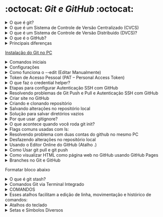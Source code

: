 # :octocat: *Git e GitHub* :octocat:

<!-- -------------------------------------------------------------------------------------------------------------------------------------------------------------- -->

<details><summary>O que é git?</summary>  
        
> O Git é um sistema de controle de versão distribuído (DVCS) que permite rastrear mudanças em arquivos de projetos, mantendo um histórico completo localmente no computador do desenvolvedor — sem necessidade de conexão com a internet ou servidor central.
Características principais:
- Controle de versão distribuído: cada desenvolvedor possui todo o histórico do projeto localmente.
- Alta performance e suporte a fluxo não linear: criação rápida de branches, merges eficientes e navegação complexa do histórico.
- Segurança e integridade: cada mudança é identificada por um hash (SHA‑1), garantindo que o histórico seja imutável e rastreável.
Código aberto: criado por Linus Torvalds e mantido por colaboradores (GPLv2).  
        
</details>  

<!-- -------------------------------------------------------------------------------------------------------------------------------------------------------------- -->

<details><summary>O que é um Sistema de Controle de Versão Centralizado (CVCS)</summary>
        
> Um CVCS (Centralized Version Control System) funciona com base em um repositório central onde todas as versões dos arquivos são armazenadas. Os desenvolvedores se conectam a esse servidor para fazer checkout de versões, enviar (commit) alterações e obter updates. É um modelo típico de cliente-servidor, onde:
    
- Os usuários baixam a versão mais recente do repositório central para suas máquinas.
- Fazem alterações localmente.
- Enviam (commit) essas alterações de volta ao repositório central.
- O servidor gerencia o histórico de versões e sincroniza os colaboradores.

Vantagens:

- Controle centralizado e visibilidade do que está sendo trabalhado.
- Curva de aprendizado mais baixa, mais fácil de configurar e usar — ideal para equipes menores e projetos simples.
- Bom com arquivos binários, pois não exige que cada usuário baixe todo o histórico.

Desvantagens:

- Ponto único de falha — se o servidor ficar offline, os commits e atualizações param.
- Dependência da rede: operações lentas ou travadas sem acesso ao servidor.
- Branching e merge costumam ser mais difíceis e propensos a conflitos.  

</details>  

<!-- -------------------------------------------------------------------------------------------------------------------------------------------------------------- -->

<details><summary>O que é um Sistema de Controle de Versão Distribuído (DVCS)?</summary>  
        
> Um DVCS (Distributed Version Control System) é um sistema de versionamento em que cada desenvolvedor possui uma cópia completa do repositório, incluindo todo o histórico de commits. Isso permite trabalhar offline, fazer commits locais, criar branches de forma ágil e depois sincronizar com outros repositórios quando necessário — sem depender de um servidor central.
    
Principais Vantagens:

- Alta disponibilidade e resiliência: todo clone funciona como um backup completo.
- Branching e merge eficientes: ramificações são rápidas e menos propensas a conflitos.
- Trabalho offline: operações como commits, diffs, log e reverts são feitas localmente, sem rede.

Importância dos DVCS hoje

1. Redundância e backup confiável - Cada desenvolvedor possui um repositório completo com histórico. Isso significa que, mesmo diante de falhas no servidor central, qualquer máquina local pode servir como uma fonte para restaurar o repositório principal.

2. Trabalho offline e maior produtividade - Operações como commit, diff, log e branch podem ser realizadas localmente, sem conexão com a internet, o que acelera o desenvolvimento e permite trabalhar em qualquer lugar.

3. Branches e merges fáceis e rápidos - DVCS tornam a criação de branches leve e ágil, e os merges são feitos localmente com mais rapidez, favorecendo workflows inovadores e experimentação segura.

4. Colaboração eficiente e escalável - Projetos open-source e equipes distribuídas se beneficiam de forma significativa: cada colaborador pode trabalhar à vontade, enviar pull requests, e mesclar alterações sem travar o fluxo de todos.

5. Desempenho elevado - Como a maioria das tarefas é feita localmente, o desempenho é superior — commits e outras operações são instantâneos comparados aos sistemas centralizados.

6. Traçabilidade e auditoria - É possível rastrear quem fez o quê, quando e por quê. Isso aumenta responsabilidade, facilita auditoria e manutenção de qualidade do código.

7. Resiliência contra falhas - Sem um ponto único de falha, o ambiente de desenvolvimento se torna robusto. Mesmo que o servidor central apresente problemas, o trabalho continua normalmente localmente.

8. Flexibilidade para workflows avançados - DVCS suportam modelos como forks, pull requests, emergentes em plataformas modernas (GitHub, GitLab etc.), facilitando revisões, CI/CD e governança distribuída.

9. Adotado por projetos e empresas líderes - Git, o DVCS mais usado, é padrão na comunidade de código aberto e adotado em larga escala por empresas como Google e Facebook. Ferramentas como Mercurial e Bazaar também se destacam nesse ecossistema.

10. Adoção ampla (Git como padrão de fato) - Git é hoje o sistema de controle de versão distribuído mais utilizado no mundo — estima-se que mais de 95% dos desenvolvedores o utilizem como sua ferramenta principal 

Vantagens: Controle de histórico, Trabalho em Equipe, Ramificação do projeto, Segurança, Organização.  

</details>  

<!-- -------------------------------------------------------------------------------------------------------------------------------------------------------------- -->

<details><summary>O que é o GitHub?</summary>

> O GitHub é uma plataforma online de hospedagem de repositórios Git, com foco em colaboração entre desenvolvedores.
> Permite que equipes armazenem, compartilhem e trabalhem em projetos de forma colaborativa na nuvem .

Recursos úteis do GitHub:

- Pull Requests: propôs, revisou e discute alterações antes de integrá-las ao código principal.
- Issues e quadros de projeto: ferramenta integrada para rastrear bugs ou gerenciar tarefas.
- Integração de CI/CD: com GitHub Actions, automatiza testes, builds e deploys.
- GitHub Pages: hospeda sites estáticos diretamente do repositório.
- Segurança e permissões avançadas: inclui autenticação, controle de acesso e varredura de código.
- Recursos sociais e comunidade: wikis, social graph, feeds para facilitar colaboração e networking.

Propriedade: atualmente é de propriedade da Microsoft (adquirida em 2018)  

</details>  

<!-- -------------------------------------------------------------------------------------------------------------------------------------------------------------- -->

<details><summary>Principais diferenças</summary>

|Aspecto	|Git	|GitHub|
|:-----:|:-----:|:-----:|
|Natureza|	Software de linha de comando, local	| Plataforma online, baseada na web |
|Controle de versão	| Gerencia histórico localmente |	Hospedagem de repositórios Git na nuvem |
|Colaboração |	Básica (via repositório remoto manual)	| Avançada (pull requests, issues, revisão de código)|
|Conexão com Internet	| Não necessária para operações básicas	| Requer para acessar recursos da plataforma|
|Interface	| CLI (ou GUI de terceiros)	| Interface web amigável, com integrados visuais|
|Licença/Propriedade |	Software livre e aberto	| Serviço comercial (Microsoft), com planos gratuitos e pagos|
|Recursos extras	| Controla versões, branching, merges	| Ferramentas sociais, CI/CD, wikis, GitHub Pages|

</details>

<!-- -------------------------------------------------------------------------------------------------------------------------------------------------------------- -->

[Instalação do Git no PC](https://git-scm.com/book/pt-br/v2/Come%C3%A7ando-Instalando-o-Git)  

<!-- -------------------------------------------------------------------------------------------------------------------------------------------------------------- -->

<details><summary>Comandos iniciais</summary>
<pre>
echo "# NomeDoProjeto" >> README.md   # Cria um README inicial
git init                              # Inicializa o repositório local (cria pasta .git)
git add README.md                     # Adiciona o arquivo README à "stage"
git commit -m "first commit"          # Commita com uma mensagem inicial
git branch -M main                    # Renomeia a branch padrão para "main" (opcional)
git remote add origin https://github.com/seu-usuario/NomeDoProjeto.git  # Adiciona o repositório remoto
git push -u origin main               # Envia os commits locais para o GitHub e configura o rastreamento
</pre>

</details>

<!-- -------------------------------------------------------------------------------------------------------------------------------------------------------------- -->

<details><summary>Configurações</summary>

Clique com botão direito do mouse em uma pasta que deseja vincular com o GitHub. E selecione a opção "Open Git Bash here"

Digite: <pre>git config</pre>

O comando git config serve para configurar o comportamento do Git, permitindo definir diversas preferências —  
desde sua identidade (nome e e-mail) até personalizações avançadas como aliases e temas de cores, em níveis diferentes (local, global ou de sistema).

Você pode aplicar configurações em três níveis distintos:

|Nível	|Escopo	|Arquivo afetado|
|:-----:|:-----:|:-----:|
|<pre>--system</pre>	|Afeta todos os usuários e repositórios do sistema	|Ex: /etc/gitconfig|
|<pre>--global</pre>	|Afeta apenas o usuário atual	|~/.gitconfig|
|<pre>--local</pre> (padrão)	|Afeta somente o repositório em que está usando	|.git/config|

**Definir nome de usuário e e-mail (identidade dos commits)**

<pre>
  git config --global user.name "Seu Nome"
  git config --global user.email "seu.email@example.com"

  Confira com git config --list 
  git config user.name - para visualizar o nome
  git config user.email - para visualizar o e-mail
</pre>

**Para que serve esse comando?**

> * O Git utiliza duas informações essenciais para identificar quem fez cada alteração em um repositório: o nome do autor (user.name) e o e-mail do autor (user.email). 
Cada commit é carimbado com esses dados, tornando possível rastrear a autoria das alterações.
> * O uso da flag --global faz com que essas configurações sejam aplicadas a todos os repositórios do usuário no sistema, armazenando-as no arquivo ~/.gitconfig.

<pre>
        git config init.defaultBranch                        #Retornar a branch padrão
        git config --global init.defaultBranch main          #Para modificar para main utiliza o comando
        git config --global --list                           # retorna todas as configurações globais
</pre>

serves para abrir o arquivo de configuração global do Git (~/.gitconfig) diretamente no editor de texto padrão do Git, 
permitindo que você visualize e edite manualmente as configurações globais.

**Alterar o nome de usuário e e-mail globalmente**

<pre>
        git config --global user.name "Seu Novo Nome"             # Isso sobrescreve os valores antigos com os novos.
        git config --global user.email "novo-email@exemplo.com"   # Isso sobrescreve os valores antigos com os novos.
        git config --global --list                                # para confirmar
</pre>

**Alterar para um repositório específico (configuração local)**  

<pre>
        git config user.name "Nome para este repo"        # afeta apenas o repositório atual e deixa o valor global intacto.
        git config user.email "email@repo.com"            # afeta apenas o repositório atual e deixa o valor global intacto.
</pre>

**Remover configurações existentes**  

<pre>
        git config --global --unset user.name
        git config --global --unset user.email

        # Para remover todas as entradas duplicadas
        git config --global --unset-all user.name
        git config --global --unset-all user.email
</pre>  

</details>

<!-- -------------------------------------------------------------------------------------------------------------------------------------------------------------- -->  

<details><summary>Como funciona o --edit (Editar Manualmente)</summary>

O Git utiliza uma variável chamada core.editor para definir qual editor será usado ao editar arquivos com git config --edit.

Se você ainda não definiu um editor personalizado, o comando git config --global --edit usará o editor padrão do sistema, 
que pode ser o vi, vim, nano, ou outro, dependendo da configuração.

Ao editar e salvar o arquivo, suas alterações são imediatamente aplicadas à próxima execução de comandos Git.

<pre>git config --global --edit</pre>

### Como sair do editor Vim

Saia do modo de inserção. Se estiver digitando (modo "INSERT"), pressione Esc para voltar ao modo normal.

Digite o comando de saída desejado:

:wq → write (salvar) e quit (sair): salva as mudanças e fecha.

:q! → quit sem salvar: descarta alterações e fecha o editor.

Pressione Enter para confirmar o comando.

### Se você não se sente confortável usando o Vim, pode configurar um editor mais amigável como Nano ou VS Code:

<pre>git config --global core.editor "nano"</pre>
#### ou
<pre>git config --global core.editor "code --wait"</pre>

Após realizar a alteração no VScode é só salvar e fechar

</details>

<!-- -------------------------------------------------------------------------------------------------------------------------------------------------------------- -->


<details><summary>Token de Acesso Pessoal (PAT – Personal Access Token)</summary>
        
Antes de gerar um token, é importante garantir que seu endereço de e-mail esteja verificado no GitHub.

* Acesse Settings (Configurações) da sua conta.
* Vá até Emails (normalmente na seção "Access" ou similar).
* Verifique se há algum e-mail com status “unverified” (não verificado) e clique em Resend verification email se necessário.

Usando o formato fine-grained (mais seguro).
* No GitHub, clique no seu perfil → Settings.
* Acesse Developer settings na barra lateral.
* Vá em Personal access tokens → Fine‑grained tokens.
* Clique em Generate new token.
* Preencha:
    * Nome do token (para você identificar depois).
    * Data de expiração.
    * Permissões: defina quais repositórios serão acessados e quais operações são permitidas (escolha com base no menor privilégio necessário).
* Clique em Generate token e copie imediatamente. Não será mostrado novamente.


#### Usando o formato classic (mais global)
* Vá em Settings → Developer settings → Personal access tokens → Tokens (classic).
* Clique em Generate new token (classic).
* Defina o nome, data de expiração e selecione scopes (como repo para acesso a repositórios privados e públicos).
* Gere e copie o token imediatamente.


## Como usar o token no Git (via HTTPS)

<pre>git clone https://github.com/usuario/repositorio.git</pre>

No prompt de Git: 
* Use seu nome de usuário normal do GitHub.
* Quando pedir a senha, cole o token no lugar.

Para repositórios já existentes, basta atualizar o remoto:

<pre>git remote set-url origin https://username:seu-token@github.com/usuario/repositorio.git</pre>

</details>  

<!-- -------------------------------------------------------------------------------------------------------------------------------------------------------------- -->  

<details><summary>O que faz o credential helper?</summary>
<pre>
        
git config --global credential.helper store

git config --global --show-origin credential.helper  # saber de onde uma configuração do Git está sendo lida

git config --global credential.helper store # armazenar permanentemente suas credenciais (usuário e senha ou token) em um arquivo no seu disco, 
permitindo que você autentique automaticamente em operações futuras sem precisar digitar os dados toda vez.

git config --global credential.helper "cache --timeout=3600"        # Cache por 1 hora  

</pre>
🧠 Saiba mais - https://git-scm.com/book/en/v2/Git-Tools-Credential-Storage

> Sem um helper configurado, o Git solicitará suas credenciais toda vez que precisar autenticar com um repositório remoto.
> O helper automatiza esse processo, evitando a repetição e garantindo mais segurança ou conveniência, dependendo do tipo de armazenamento escolhido.


**Por que usar um credential helper?**

> Além de evitar digitação repetitiva, os helpers melhoram a segurança — especialmente quando usam armazenamento criptografado,
> como keychains ou managers do sistema. Em repositórios sensíveis, isso protege tokens ou senhas de exposição desnecessária.

**Como remover ou resetar o helper?**

<pre>
        git config --global --unset credential.helper        # volte a pedir suas credenciais a cada operação.
        
</pre>  

</details>

<!-- -------------------------------------------------------------------------------------------------------------------------------------------------------------- -->


<details><summary>Etapas para configurar Autenticação SSH com GitHub</summary>

1. Verifique se você já tem uma chave SSH. No terminal (Git Bash, Terminal, etc.), rode:

<pre>ls -al ~/.ssh</pre>

Gere uma nova chave SSH (Caso não tenha). Para criar uma chave segura, prefira o algoritmo ed25519:

<pre>ssh-keygen -t ed25519 -C "seu_email@exemplo.com"        # A flag -C adiciona um comentário (geralmente seu e-mail), útil para identificar a chave depois</pre>        .

Se seu sistema não suportar ed25519, use RSA:

<pre>ssh-keygen -t rsa -b 4096 -C "seu_email@exemplo.com"</pre>

Adicione a chave SSH ao SSH-agent. Inicie o SSH agent:

<pre>eval "$(ssh-agent -s)"</pre>

E adicione sua chave privada gerada:

ssh-add ~/.ssh/id_ed25519

Se for RSA, ajusta o nome do arquivo conforme necessário.

Copie a chave pública para o GitHub. Copie o conteúdo da chave pública:

<pre>
        clip < ~/.ssh/id_ed25519.pub          # Windows:
        pbcopy < ~/.ssh/id_ed25519.pub        # macOS
        cat ~/.ssh/id_ed25519.pub             # Linux:
</pre>

Teste sua conexão SSH. No terminal, digite:

<pre>ssh -T git@github.com</pre>

Você deverá ver algo como: Hi username! You've successfully authenticated, but GitHub does not provide shell access.

Use URLs SSH em vez de HTTPS. Para clonar novos repositórios via SSH:

<pre>git clone git@github.com:usuario/repositorio.git</pre>

Se já tiver um remoto configurado com HTTPS, altere para SSH:

<pre>git remote set-url origin git@github.com:usuario/repositorio.git</pre>

Ou siga o caminho pelo link https://docs.github.com/pt/authentication/connecting-to-github-with-ssh/checking-for-existing-ssh-keys

Se você já vir arquivos como id_rsa e id_rsa.pub — você já possui um par de chaves. Caso contrário, precisa gerar um.

Escolher o editor padrão para mensagens de commit:

<pre>git config --global core.editor "code --wait"</pre>  

</details>  

<!-- -------------------------------------------------------------------------------------------------------------------------------------------------------------- -->  

<details><summary>Resolvendo problemas de Git Push e Pull e Autenticação SSH com GitHub</summary>

Esse erro:

> git@github.com: Permission denied (publickey).
> fatal: Could not read from remote repository.
> Please make sure you have the correct access rights
> and the repository exists.


> significa que o Git não conseguiu autenticar usando sua chave SSH ao tentar acessar o repositório remoto no GitHub.

🔍 O que causa esse erro?

Esse erro ocorre geralmente por um dos seguintes motivos:

| Causa | Explicação |
|:-----:|:-----:|
| ❌ Chave SSH não configurada | Você ainda não gerou ou adicionou uma chave SSH no seu computador.|  
| ❌ Chave SSH não adicionada ao GitHub | Você tem uma chave, mas ela não está registrada no GitHub. |  
| ❌ Usando o endereço SSH sem ter suporte para ele | Você está tentando usar git@github.com:... (via SSH), mas nunca configurou o acesso SSH. |  
| 🔐 Permissões incorretas no repositório | Seu usuário não tem permissão para acessar esse repositório. |  
| 🧱 Firewall/SSH bloqueado | Algumas redes corporativas ou educacionais bloqueiam conexões SSH. |  
✅ Como resolver passo a passo
🛠️ 1. Verifique se você já tem uma chave SSH  
No terminal, digite:  
> `ls ~/.ssh`  

Procure por arquivos como id_rsa e id_rsa.pub ou id_ed25519 e id_ed25519.pub.  
Se não tiver, crie com:  
> `ssh-keygen -t ed25519 -C "seu-email@example.com"`  
> Pressione Enter para aceitar os valores padrão.

🔑 2. Adicione a chave SSH ao GitHub  
> Copie o conteúdo da sua chave pública:
> `cat ~/.ssh/id_ed25519.pub`  
> Vá para https://github.com/settings/keys  
> Clique em "New SSH key".  
> Cole a chave no campo e dê um nome (ex: "Meu PC").  

🔄 3. Adicione sua chave SSH ao agente  
- Execute:
> `eval "$(ssh-agent -s)"`  
> `ssh-add ~/.ssh/id_ed25519`  

📡 4. Teste sua conexão com o GitHub  
> `ssh -T git@github.com`  
> Se tudo estiver certo, a resposta será algo como:  
> `Hi seu-usuario! You've successfully authenticated, but GitHub does not provide shell access.`  

🔁 5. Alternativa: Use HTTPS em vez de SSH   
> Se preferir evitar SSH, mude a URL do repositório para HTTPS:  
> `git remote set-url origin https://github.com/seu-usuario/repositorio.git`  
> Aí você usará seu login/senha (ou token) ao fazer git push/git pull.  

Apareceu este erro  

```
To github.com:seu-repo/pasta.git  
 ! [rejected]        main -> main (fetch first)  
error: failed to push some refs to 'github.com:seu-repo/pasta.git'    
hint: Updates were rejected because the remote contains work that you do not    
hint: have locally. This is usually caused by another repository pushing to    
hint: the same ref. If you want to integrate the remote changes, use    
hint: 'git pull' before pushing again.    
hint: See the 'Note about fast-forwards' in 'git push --help' for details.    
```

Esse erro:  

```  
! [rejected]        main -> main (fetch first)  
error: failed to push some refs to 'github.com:seu-repo/pasta.git'  
hint: Updates were rejected because the remote contains work that you do not  
hint: have locally.
```  
> significa que o repositório remoto (no GitHub) já tem commits que não existem no seu repositório local, e por isso o Git rejeitou seu git push para evitar sobrescrever essas mudanças.

🧠 O que está acontecendo?  
> Você está tentando dar git push para a branch main.  
> Mas o Git detectou que o repositório remoto tem commits diferentes dos seus.    
> Para proteger o histórico do projeto, o Git exige que você primeiro atualize sua cópia local com git pull.  

✅ Como resolver corretamente  
📌 Etapa 1: Fazer o pull (trazendo as mudanças do remoto)  
- Se você ainda não fez git pull, faça agora:  
- `git pull origin main --rebase`  
- O --rebase tenta aplicar suas mudanças por cima das que estão no GitHub, evitando um commit de merge.  

📌 Etapa 2: Resolver conflitos (se houver)  
- Se houver conflitos, o Git mostrará os arquivos com problemas. Aí você precisa:  
- Abrir os arquivos com conflito.  
- Corrigir os trechos marcados (<<<<<<<, =======, >>>>>>>).  
- Salvar os arquivos.  
- Adicionar ao stage novamente:  
- `git add .`

Continuar o rebase:  
- `git rebase --continue`

📌 Etapa 3: Agora sim, faça o push  
- Depois de resolver tudo e estar atualizado com o repositório remoto:  
- `git push origin main`  
- ❗ Alternativa perigosa (forçar push – só se você souber o que está fazendo)    
- Se você quiser descartar tudo o que está no GitHub e forçar seu código local a sobrescrever, use:  
        - `git push origin main --force`  

> ⚠️ Isso pode apagar mudanças no GitHub feitas por outras pessoas. Evite esse comando se estiver colaborando com outras pessoas ou se não tiver certeza do que está fazendo.  

✅ Resumo do caminho seguro   
> `git pull origin main --rebase`    
> corrige conflitos se houver  
> `git push origin main`  

</details> 

<!-- -------------------------------------------------------------------------------------------------------------------------------------------------------------- -->  


<details><summary>Criar site no GitHub</summary>  

Suba os arquivos para o GitHub  

Usando Git no terminal:  

> `git init`  
> `git add .`  
> `git commit -m "first commit"`  
> `git branch -M main`  
> `git remote add origin https://github.com/seu-usuario/meu-site.git`  
> `git push -u origin main`

Ou via GitHub (upload manual):  
- Acesse seu repositório no GitHub.  
- Vá em Add file > Upload files.  
- Selecione todos os arquivos do seu projeto.  
- Clique em Commit changes.  

Configure o GitHub Pages    
- No repositório, clique em Settings.  
- Vá em Pages (geralmente no menu lateral).  
- Em Source, selecione:  
  - Branch: main  
  - Folder: / (root)  
  - Clique em Save.  
GitHub vai gerar uma URL como:
`https://seu-usuario.github.io/meu-site/`

Acesse suas páginas  
| Página | URL |  
|:-----:|:-----:|
| index.html | https://seu-usuario.github.io/meu-site/ |  
| contato.html | https://seu-usuario.github.io/meu-site/contato.html |  
| sobre.html | https://seu-usuario.github.io/meu-site/sobre.html | 


</details>  

<!-- -------------------------------------------------------------------------------------------------------------------------------------------------------------- -->  

<details><summary>Criando e clonando repositório</summary>  

       mkdir nome_da_pasta                   # Criar uma pasta simples  
       mkdir pasta1 pasta2 pasta3            # Criar múltiplas pastas de uma vez  
       mkdir projetos/react/app              # Criar uma pasta dentro de outra (subpastas)  
       mkdir -p projetos/react/app           # Criar subpastas automaticamente com -p  
       cd nome_da_pasta                      # Acessar a pasta criada  
       git init                              # Cria um novo repositório Git localmente na pasta onde você executa o comando.  
       ls                                    # lista os arquivos e pastas do diretório atual no terminal.  
       cat                                   # cat é um comando do terminal que significa "concatenate", mas na prática é muito usado para visualizar arquivos de texto.  
       config                                # config é apenas o nome do arquivo. Pode ser qualquer arquivo de texto com esse nome.  
       cat config                            # Mostra o conteúdo do arquivo config  
       cat .git/config                       # Mostra as configurações do repositório Git local  
       git clone <URL>                       # Copia (clona) um repositório Git que está no GitHub (ou outro servidor) para a sua máquina.  
       cd ..                                 # Volta um nível de diretório
       git remote add origin <URL>           # Explicando por partes: git remote: comando usado para gerenciar repositórios remotos (ex: GitHub, GitLab, Bitbucket).
                                             # add: subcomando que adiciona um novo repositório remoto.
                                             # origin: é o nome padrão usado para se referir ao repositório remoto. Você pode dar outro nome, mas "origin" é o mais comum.
                                             # <URL>: é o endereço do repositório remoto (por exemplo, https://github.com/seu-usuario/seu-repo.git ou git@github.com:seu-usuario/seu-repo.git).
                                             # liga seu repositório local ao repositório remoto, para que você possa:
                                             # Enviar (push) suas alterações com git push origin main
                                             # Receber (pull) atualizações com git pull origin main
                                             # Clonar repositórios a partir desse endereço
      Exemplo de uso completo:               
      git init                               # inicia o repositório local
      git add .                              # adiciona os arquivos
      git commit -m "primeiro commit"
      git remote add origin https://github.com/usuario/repositorio.git
      git push -u origin main                # envia para o repositório remoto
      cat config                             # exibir as configurações locais do repositório Git.                                                  

1. Vá até o repositório no GitHub  
👉 https://github.com/marconi4000/cristo_exaltado  
2. Clique no botão verde <> Code - Ele fica perto do canto superior direito do repositório.  
3. Copie a URL de clonagem Você verá opções como:  
* HTTPS → Mais simples e comum  
https://github.com/marconi4000/cristo_exaltado.git  
* SSH → Mais avançado (requer chave SSH configurada)  
Para iniciantes, use a opção HTTPS.  
Clique no ícone de copiar 📋.  
4. Abra o terminal e rode:  
git clone https://github.com/marconi4000/cristo_exaltado.git  
5. Entre na pasta clonada:  
cd cristo_exaltado  

git clone https://github.com/marconi4000/cristo_exaltado.git nome-do-diretório    # Cria um clone de uma pasta e renomeia  
`git remote -v`                   # Como verificar os remotes existentes    
`git remote add origin <URL>`       # Conecta seu repositório local ao repositório remoto no GitHub (ou outro servidor Git), usando o nome `origin`.   

</details>  

<!-- -------------------------------------------------------------------------------------------------------------------------------------------------------------- -->  

<details><summary>Salvando alterações no repositório local</summary>

       mkdir nome_da_pasta                   # Criar uma pasta simples  
       mkdir pasta1 pasta2 pasta3            # Criar múltiplas pastas de uma vez
       cd nome_da_pasta                      # Acessar a pasta criada
       git init                              # inicia o repositório local
       git status                            # mostrar o estado atual do seu repositório Git — ou seja, ele te diz:
                                             # Se há arquivos modificados (não comitados)
                                             # Quais arquivos estão na staging area (prontos para commit)
                                             # Quais arquivos não estão sendo rastreados pelo Git
                                             # Em qual branch você está
                                             # Se seu branch está à frente ou atrás do remoto
       touch README.md                       # Criando o arquivo RAEDME.md
       git status                            # O arquivo RAEDME.md é um (untracked file:) sugere `git add <file>` para incluir 
       git add README.md                     # adicionar o arquivo README.md à "staging area" do Git.
                                             # Essas mudanças ainda não estão no histórico do Git (isso só acontece com git commit)
        git commit -m "first commit"         # salvar (registrar) oficialmente as alterações que estão na staging area
        git log                              # exibir o histórico de commits do seu repositório Git — ou seja, ele mostra tudo o que já foi salvo com git commit, 
                                             # em ordem cronológica (do mais recente para o mais antigo).
       git status                            # A área de trabalho está limpa

</details>  

<!-- -------------------------------------------------------------------------------------------------------------------------------------------------------------- -->  

<details><summary>Solução para salvar diretórios vazios</summary>

        mkdir minha-pasta-vazia
        touch minha-pasta-vazia/.gitkeep                        # Solução padrão: usar um arquivo .gitkeep
        git add minha-pasta-vazia/.gitkeep
        git commit -m "Mantém diretório vazio com .gitkeep"


</details> 
<!-- -------------------------------------------------------------------------------------------------------------------------------------------------------------- -->

<details><summary>Por que usar .gitignore?</summary>                   

O .gitignore é um arquivo de texto onde você escreve quais arquivos ou pastas o Git deve ignorar — ou seja, não rastrear, não adicionar e não fazer commit.                 
- Ele é essencial para evitar que você envie arquivos desnecessários, grandes ou sensíveis para o seu repositório.                 
Em um projeto real, você geralmente tem arquivos que não devem ir para o repositório, como:                 
- Arquivos temporários ou de cache                 
- Configurações locais (ex: senhas, chaves de API)                
- Dependências geradas automaticamente               
- Arquivos do seu editor (ex: .vscode/, .DS_Store no macOS)               
`touch .gitignore`       # criar se estiver usando Git Bash                   
Criar manualmente:                   
- Clique com o botão direito na pasta do projeto                  
- Vá em Novo > Documento de Texto                      
- Renomeie para .gitignore (sem extensão .txt!)                   
- Editar o .gitignore e adicionar os itens a ignorar                   
```                 
# Ignorar cache do Python             
__pycache__/             

# Ignorar logs temporários           
logs/           

# Ignorar configurações do VS Code              
.vscode/           

# Ignorar arquivos com senhas              
config.env               

# Ignorar arquivos de resultado automático            
resultado.txt            
```
- Verificar com git status                    
- Se o Git ainda estiver rastreando arquivos que deveriam ser ignorados.                   
- Isso acontece se você já adicionou esses arquivos antes de criar o .gitignore. Para corrigir:                  
- `git rm --cached config.env resultado.txt -r`                
- Depois: `git commit -m "Remove arquivos que agora estão no .gitignore"`               
- Agora, os arquivos ignorados não serão mais comitados                
- Você pode usar git add . e git commit -m "mensagem" tranquilamente — o Git só vai adicionar o que não está no .gitignore.

---

mkdir resumos
touch resumos/resumo-aula1.md
`echo resumos/ > .gitignore` # "ignore a pasta resumos/ e tudo que estiver nela"
  - Ele cria (ou sobrescreve) o arquivo .gitignore com o conteúdo: `texto/`
  - Ou seja, o Git vai ignorar a pasta chamada `texto/` (ou qualquer pasta com esse nome no projeto).
  - O Git vai ignorar tudo que estiver dentro da pasta texto/.
        > sobrescreve o arquivo - apagar tudo e deixar só texto/
        >> Se quiser adicionar a linha sem apagar o que já existe, use >> (duas setas): `echo texto/ >> .gitignore`

        mkdir texto
        echo texto/ > .gitignore        # cria (ou sobrescreve) o arquivo .gitignore com o conteúdo: `texto/`
                                        # o Git vai ignorar a pasta chamada texto/ (ou qualquer pasta com esse nome no projeto)
                                        # > sobrescreve o arquivo
        echo texto/ >> .gitignore       # >> adicionar a linha sem apagar o que já existe
        echo > .gitignore               # Se o arquivo .gitignore não existia, ele será criado vazio. 
                                        # Se o arquivo já existia, seu conteúdo será apagado e ele ficará completamente em branco
        cat .gitignore                  # checar o que tem no arquivo
                                          
</details> 
<!-- -------------------------------------------------------------------------------------------------------------------------------------------------------------- -->


<details><summary>O que acontece quando você roda git init?</summary>  
Cria uma pasta oculta chamada .git dentro da pasta atual  
Essa pasta .git contém todos os dados e histórico de versões do repositório  
A partir daí, você pode usar comandos como git add, git commit, git branch, git status, etc.  
```
mkdir meu-projeto
cd meu-projeto
git init
```  
</details>

<!-- -------------------------------------------------------------------------------------------------------------------------------------------------------------- -->

<details><summary>Flags comuns usadas com ls:</summary> 
        
Comando	O que faz
ls -l	                # Lista no formato "detalhado" (mostra permissões, dono, tamanho, data)
ls -a	                # Mostra todos os arquivos, incluindo os ocultos (que começam com .)
ls -la ou ls -al	# Combina as duas: lista tudo e mostra detalhes
ls -lh	                # Mostra tamanho de arquivos de forma legível (KB, MB, etc.)
ls nome-da-pasta	# Lista os arquivos dentro de uma pasta específica

</details>

<!-- -------------------------------------------------------------------------------------------------------------------------------------------------------------- -->  

<details><summary>Resolvendo problema com duas contas do github no mesmo PC</summary> 

Configurar sua máquina para:   
- Usar Conta1 do GitHub com chave SSH   
- Garantir que o repositório remoto use a autenticação correta   
- Evitar conflitos com a Conta2   
      
💻 1. Verificar se você já tem chaves SSH   
- Abra o terminal e execute: `ls ~/.ssh`     
- Procure arquivos como: `id_rsa / id_rsa.pub`, `id_ed25519 / id_ed25519.pub` ou `id_ed25519_conta1`     
- Se já tiver uma chave usada pela Conta2, não se preocupe — vamos criar uma nova para a Conta1.        
     
🔐 2. Criar uma nova chave SSH para a Conta1
- No terminal:
- `ssh-keygen -t ed25519 -C "seu-email-da-conta1@exemplo.com" -f ~/.ssh/id_ed25519_conta1`
- Pressione Enter para aceitar o local sugerido
- Pode deixar a senha em branco ou colocar uma, se quiser mais segurança
- Isso vai criar dois arquivos:
- `~/.ssh/id_ed25519_conta1 (chave privada)`
- `~/.ssh/id_ed25519_conta1.pub (chave pública)`     
              
🧠 3. Adicionar a chave ao ssh-agent                
- No terminal:
- `eval "$(ssh-agent -s)"`
- `ssh-add ~/.ssh/id_ed25519_conta1`
            
🧷 4. Adicionar a chave pública no GitHub (Conta1)               
- Copie a chave pública:                
- `cat ~/.ssh/id_ed25519_conta1.pub`                    
- Vá para https://github.com/settings/keys                        
- Clique em "New SSH key"                      
- Cole a chave no campo, dê um nome (ex: Chave do meu PC) e clique em Add SSH Key              
                         
🛠️ 5. Configurar o arquivo SSH para múltiplas contas                    
- Edite ou crie o arquivo de configuração SSH:
- `ano ~/.ssh/config` se não funcioonar tente `nano ~/.ssh/config`
- Adicione este bloco ao final:
- Conta1 do GitHub                      
```                 
Host github-conta1                   
    HostName github.com                 
    User git                   
    IdentityFile ~/.ssh/id_ed25519_conta1              
```
- Salvar	CTRL + O → Enter     
- Sair	        CTRL + X     
- Importante: Esse "apelido" github-conta1 será usado para diferenciar da outra conta.
- Testar a conexão SSH com o GitHub da Conta1. Execute este comando no terminal:
- `ssh -T git@github-conta1`                           
- configure o repositório local para usar o remote com o host github-conta1, assim ele usa a chave certa:
- `git remote set-url origin git@github-conta1:conta1/nome-do-repo.git`
- Faça um commit e tente dar push para garantir que tudo está ok:
  - `git add .`
  - `git commit -m "Teste de push com Conta1 configurada"`
  - `git push origin main`
- Se apareceu isso:
  ```
  Apareceu isto: ! [rejected] main -> main (fetch first) error: failed to push some refs to 'github-conta1:conta1/repo.git' hint: Updates were rejected because the remote contains work that you do not hint: have locally. This is usually caused by another repository pushing to hint: the same ref. If you want to integrate the remote changes, use hint: 'git pull' before pushing again. hint: See the 'Note about fast-forwards' in 'git push --help' for details.
  ```
- Faça um pull para baixar e mesclar as mudanças do remoto: `git pull origin main --rebase`
- O --rebase vai aplicar suas mudanças por cima das que já estão no remoto, deixando o histórico mais limpo.
- Se der conflito, o Git vai avisar, e aí você resolve os conflitos nos arquivos e faz: `git add <arquivos-resolvidos>` e `git rebase --continue`
- Tente novamente a flag `git push origin main`                               

🌐 6. Clonar ou configurar o repositório com a Conta1                        
- Se for clonar um repositório da Conta1:                  
  - `git clone git@github-conta1:conta1/nome-do-repo.git`                            
- Perceba que usamos github-conta1 em vez de github.com no início.                        
- Se você já tem o repositório clonado, altere a URL remota:                                 
  - `cd nome-do-repo/`
  - `git remote set-url origin git@github-conta1:conta1/nome-do-repo.git`

👤 7. Configurar nome e e-mail da Conta1 (somente neste repositório)                                  
- `git config user.name "Seu Nome da Conta1"`                   
- `git config user.email "seu-email-da-conta1@exemplo.com"`                       
- Você pode confirmar com:                           
  - `git config --list`                      

✅ Agora você pode usar Git normalmente:             
- git add .            
- git commit -m "mensagem"             
- git push origin main (ou a branch correta)                   
- E tudo será feito com a Conta1, via a chave SSH correta.                         

</details>

<!-- -------------------------------------------------------------------------------------------------------------------------------------------------------------- -->  

<details><summary>Desfazendo alterações no repositório local</summary> 
        

        rm -rf <arquivo> ou <pasta>                 # apagar arquivos e pastas sem pedir confirmação
        git restore nome-do-arquivo                 # voltar para a versão anterior (do último commit)
        git restore .                               # Desfazer várias alterações de uma vez
        git restore --staged arquivo.txt            # Retirar arquivos da staging area (desfazer o git add)
        git commit --amend -m "Nova mensagem"       # editar o último commit feito no Git.
        git commit --amend                          # Corrigir a mensagem do commit anterior	
                                                    # Abre o editor para você escrever uma nova
                                                    # 📂 Adicionar arquivos esquecidos no commit anterior
                                                    # Junta os arquivos ao commit já feito
                                                    # 🧹 Corrigir um commit logo após tê-lo feito (sem criar um novo)	
                                                    # Substitui o commit anterior
        git reset --soft <hash-do-commit>           # Voltar o ponteiro do HEAD e da branch atual para um commit anterior, mantendo os arquivos no stage (index).
                                                    # Ele desfaz commits mais recentes, mas: Mantém suas alterações; Mantém os arquivos já preparados para commit (staged)
                                                
Exemplo prático:            
Imagine o seguinte histórico de commits:                  
`A - B - C - D  ← HEAD (main)`                  
Você quer voltar para o commit B, e "desfazer" C e D, mas não quer perder o conteúdo dessas mudanças.                    
Você roda:                                 
`git reset --soft <hash-do-commit-B>`                 
O que acontece:               
O ponteiro HEAD volta para B              
Os commits C e D saem do histórico                                         
As mudanças de C e D ficam como se estivessem prontas para commit (staged)                     
🎯 Quando usar --soft?                         
- Quando você quer reescrever os últimos commits                       
- Quando comitou antes da hora                                                     
- Quando quer juntar vários commits em um só (com git commit --amend depois)

        git log                                     # lista de todos os commits
        git reset --mixed <hash-do-commit>          # é usado para voltar o seu repositório local para um commit anterior,
                                                    # removendo os commits mais recentes, sem apagar os arquivos modificados.
                                                    # Move o ponteiro da branch (HEAD) para o commit indicado
                                                    # Remove os commits posteriores
                                                    # Mantém as alterações feitas nos arquivos, mas retira elas da staging area
                                                    # Desfazer os commits, mas continuar com as alterações nos arquivos, só que ainda não prontas para commit.

Exemplo prático:
Imagine o seguinte histórico de commits:
A -- B -- C -- D  ← HEAD (main)
Se você rodar:
`git reset --mixed B`
O que acontece:
O ponteiro HEAD volta para o commit B
Os commits C e D são removidos do histórico local
As alterações feitas em C e D:
Permanecem nos arquivos
Estão fora da staging area (como se você tivesse editado os arquivos, mas não dado git add)
🎯 Quando usar git reset --mixed?
- Quando você cometeu várias mudanças, mas quer reorganizar os commits
- Quando cometeu algo errado e quer refazer o commit, mantendo as alterações
- Quando quer "descomitar", mas não perder os arquivos modificados


                git reflog                        # ver todo o histórico de movimentações do HEAD — ou seja,
                                                  # acompanhar tudo que aconteceu no seu repositório local, incluindo commits, resets, merges, checkouts, etc.

Recuperar commits perdidos
Você cometeu um erro com `git reset --hard`, `git checkout`, ou deletou uma branch?
Use `git reflog` para ver os commits anteriores e voltar para eles.

        `git restore --staged diretorio/arquivo.md`        # remover um arquivo da staging area (index) — ou seja, desfazer um git add.
                                                           # tirar um arquivo da preparação para commit, mas sem apagar as alterações que você fez nele.
                                                           
|Tipo de Reset	|Histórico (HEAD)	|Staging Area (Index)	|Arquivos no disco (Working Directory)|
|:---:|:---:|:---:|:---:|
|--soft	|✅ Altera|	✅ Mantém|	✅ Mantém|
|--mixed (padrão)|	✅ Altera|	❌ Limpa|	✅ Mantém|
|--hard	|✅ Altera|	❌ Limpa|	❌ Apaga (volta ao último commit)|

A flag --hard no comando git reset é uma das mais poderosas (e perigosas) no Git, porque ela desfaz mudanças permanentemente, tanto no histórico quanto nos arquivos do seu diretório de trabalho.

✅ Comando:   
git reset --hard <commit>   

🧠 O que esse comando faz:   
- Ele move o ponteiro da branch atual (HEAD) para um commit anterior e:    
- Apaga os commits posteriores (se houver).  
- Remove todas as mudanças no diretório de trabalho (arquivos modificados).  
- Remove tudo da área de staging (o que estava com git add).  
📌 Em resumo:    
🔥 `git reset --hard` volta tudo — código, staging e histórico — ao estado exato de um commit específico.  
📊 Exemplo prático:  
Imagine que seu histórico está assim:  
`A -- B -- C -- D (HEAD -> main)`
Você roda:
`git reset --hard B`
Agora seu repositório está assim:
`A -- B (HEAD -> main)`
Commits C e D foram apagados da branch.  
- Todas as mudanças feitas depois de B desapareceram do código e do staging.  
- Se você não tiver backup, esses commits foram perdidos permanentemente.  
⚠️ Atenção (risco de perda):  
- Commits apagados com --hard não vão para a lixeira nem ficam em stash.  
- Só são recuperáveis com sorte (por exemplo, via git reflog, se ainda disponível).  
✅ Quando usar (com cuidado):  
- Você quer voltar totalmente para um estado anterior.  
- Você cometeu erros e quer apagar tudo depois de um certo ponto.  
- Você quer limpar arquivos modificados rapidamente (como um "reset de fábrica").  
🚫 Evite usar --hard se:  
- Você não tem certeza do que está fazendo.  
- Quer manter alguma parte das mudanças.  
- Está trabalhando com outras pessoas e pode afetar o repositório compartilhado.  

</details>


<!-- -------------------------------------------------------------------------------------------------------------------------------------------------------------- -->  

<details><summary>Usando o Editor Online do GitHub (Atalho .)</summary> 
            
📌 O que é o Editor Online do GitHub?

> O GitHub oferece uma versão baseada na web do Visual Studio Code (VS Code), chamada de GitHub.dev. Ele permite editar qualquer repositório diretamente no navegador, sem precisar clonar localmente.

Você pode acessá-lo de duas formas:

 - Pressionando . em qualquer repositório aberto no GitHub.
- Digitando manualmente github.dev no lugar de github.com na URL.

🚀 Como Abrir o Editor            
✅ Método 1: Atalho com .
- Acesse qualquer repositório no GitHub (por exemplo: https://github.com/usuario/repositorio).
- Com o repositório aberto, pressione a tecla . (ponto) no seu teclado.
- O navegador abrirá automaticamente o editor online no endereço:
https://github.dev/usuario/repositorio.

✅ Método 2: Alterando a URL
- Pegue a URL do repositório (ex: https://github.com/usuario/repositorio).
- Substitua github.com por github.dev:
https://github.dev/usuario/repositorio.

🧠 O Que Você Pode Fazer no Editor  
✅ Navegar pelos arquivos do repositório.  
✅ Editar arquivos de código, Markdown, JSON, YAML, etc.  
✅ Commitar alterações diretamente para a branch atual.  
✅ Criar novas branches.  
✅ Criar pull requests.  
✅ Visualizar histórico de commits.  
✅ Usar atalhos e extensões compatíveis com o VS Code (limitado).  

|⚙️ Funcionalidade	|Disponível |
|:-----:|:-----:| 
|Edição de arquivos	|✅ Sim| 
|Interface do VS Code	|✅ Sim|
|Terminal integrado	|❌ Não|
|Execução de código	|❌ Não|
|Git integrado	        |✅ Sim|  
|Extensões	        |⚠️ Limitado|  
|Preview de Markdown	|✅ Sim|  

⚠️ Não é possível rodar código ou abrir um terminal, pois ele roda apenas no navegador, sem backend.

📤 Como Salvar e Committar Alterações
- Após editar um arquivo, ele aparecerá com um círculo azul indicando mudanças.
- Clique no ícone de source control (ícone de ramificação à esquerda).
- Escreva uma mensagem de commit.
- Clique em "Commit" para salvar.
- Se quiser, use “Push” para enviar para o repositório (se tiver permissão).

🛠️ Dicas Úteis
- Use Ctrl + P para buscar rapidamente arquivos.
- Use Ctrl + Shift + E para alternar para o explorador de arquivos.
- Use Ctrl + Shift + P para abrir a paleta de comandos.

Para contribuições rápidas em projetos open source, é uma alternativa prática ao VS Code instalado localmente.

🧑‍💻 Quando Usar
- Corrigir erros rápidos em projetos.
- Fazer revisões de pull requests.
- Contribuir com projetos open source sem clonar.
- Escrever documentação diretamente no GitHub.

</details>  


<!-- -------------------------------------------------------------------------------------------------------------------------------------------------------------- -->  

<details><summary>Como Usar git pull e git push</summary>  

> `git init`  
> `git add .`  
> `git commit -m "first commit"`  
> `git branch -M main`  
> `git remote add origin https://github.com/seu-usuario/NomeDoProjeto.git`  
> `git push -u origin main`
##### OU   
> `git pull origin main`  

🔄 Entendendo git pull e git push  
| Comando | Para que serve |  
|:-----:|:-----:|   
| git pull | Atualiza seu repositório local com mudanças do remoto |     
| git push | Envia suas alterações locais para o repositório remoto |  

🛠️ Pré-requisitos  
> - Antes de usar git pull e git push, é preciso:
> - Ter o Git instalado (site oficial).    
> - Ter um repositório remoto configurado (ex: no GitHub).  
> - Ter feito o git clone do repositório (ou já estar trabalhando em um).  
> - Estar logado/autenticado se o repositório exigir (via HTTPS ou SSH).  

✅ Etapa 1: Clonar um repositório (se ainda não tiver feito)  
> `git clone https://github.com/usuario/repositorio.git`  
`cd repositorio`  
> Isso cria uma cópia local do repositório remoto.  

✅ Etapa 2: Fazer mudanças e commit (simulação)  
Suponha que você editou um arquivo ou criou um novo:
> `touch exemplo.txt`  
`echo "Olá, Git!" > exemplo.txt`  
`git add exemplo.txt`  
`git commit -m "Adiciona o arquivo exemplo.txt"`  

Agora você tem mudanças committadas localmente, prontas para serem enviadas.  
📤 git push: Enviando mudanças para o repositório remoto

🔎 O que faz?  
> Envia seus commits locais para o repositório remoto (ex: GitHub).

▶️ Comando:  
> `git push origin nome-da-branch`  

Exemplo:  
> `git push origin main`  

💡 Dica:  
> - Se for a primeira vez empurrando uma branch nova:
> - `git push -u origin minha-nova-branch`
> - O -u faz com que a próxima vez você possa usar apenas git push.

📥 git pull: Atualizando seu repositório com as mudanças do remoto  
🔎 O que faz?
> - Baixa novas alterações do repositório remoto
> - Integra essas mudanças na sua branch atual

▶️ Comando:  
> - `git pull origin nome-da-branch`

Exemplo: 
> - `git pull origin main`

Esse comando é equivalente a:  
> - `git fetch origin`
> - `git merge origin/main`

🔄 Quando usar?  
> - Antes de começar a programar: para garantir que você está com a versão mais atualizada.
> - Antes de dar push: para evitar conflitos.

🧩 Conflitos de Merge
> - Se ao dar git pull aparecerem conflitos, o Git vai informar quais arquivos precisam ser resolvidos. Você deve:  
> - Abrir os arquivos indicados.  
> - Resolver os conflitos manualmente (removendo marcações do Git).  

Salvar os arquivos.
> - Fazer um commit:
> - `git add arquivo-com-conflito`
> - `git commit -m "Resolve conflito"`

🔄 Exemplo Completo do Fluxo    
1. Clonar o projeto (uma vez só)  
> - `git clone https://github.com/usuario/repositorio.git`
> - `cd repositorio`

2. Criar nova branch (opcional)  
> - `git checkout -b nova-feature`

3. Fazer alterações  
> - `echo "Algo novo" > novo-arquivo.txt`  
> - `git add novo-arquivo.txt`  
> - `git commit -m "Adiciona novo-arquivo.txt"` 

4. Atualizar o repositório local antes de enviar (boa prática)
> - `git pull origin main`

5. Enviar alterações
> - `git push origin nova-feature`

🛑 Erros comuns  
|Erro |	Causa provável	| Solução  |
|:-----:|:-----:|:-----:|
| `rejected non-fast-forward` | Seu repositório está desatualizado | Use `git pull antes de dar push` |  
| `authentication failed` | Credenciais erradas ou token expirado | Atualize suas credenciais/token do GitHub |
| `merge conflict` | Alterações conflitantes | Resolva os conflitos manualmente |

📚 Resumo  

| Ação | Comando |  
|:-----:|:-----:|
| Atualizar com mudanças do repositório remoto | `git pull origin nome-da-branch` |  
| Enviar alterações locais para o remoto | `git push origin nome-da-branch`|

> `git init`  
> `git add .`  
> `git commit -m "first commit"`  
> `git branch -M main`  
> `git remote add origin https://github.com/seu-usuario/NomeDoProjeto.git`  
> `git push -u origin main`
##### OU   
> `git pull origin main`  

</details>  


<!-- -------------------------------------------------------------------------------------------------------------------------------------------------------------- -->  

<details><summary>Como visualizar HTML como página web no GitHub usando GitHub Pages</summary>  

Como visualizar HTML como página web no GitHub usando GitHub Pages
1. O que é o GitHub Pages?
O GitHub Pages é um serviço gratuito do GitHub que transforma seu repositório em um site estático.
Ele é usado para hospedar sites pessoais, projetos, documentação, blogs etc — tudo diretamente do seu repositório.
2. Passo a passo para ativar e visualizar seu HTML
Passo 1: Tenha seu arquivo HTML no repositório
Certifique-se de que seu arquivo .html esteja no repositório — geralmente na raiz (/) ou na pasta docs/.
Exemplo: index.html
Passo 2: Acesse as configurações do seu repositório
No GitHub, vá até o seu repositório.
Clique na aba Settings (Configurações).
Passo 3: Configure o GitHub Pages
No menu lateral, clique em Pages (geralmente na seção “Code and automation”).
Na seção “Source” (Fonte), selecione a branch onde está seu arquivo HTML (normalmente main ou master).
Escolha a pasta onde está o arquivo (root / ou /docs).
Clique em Save.
Passo 4: Acesse o link do seu site
Após alguns segundos (pode levar alguns minutos para publicar), o GitHub mostrará o endereço do seu site, algo como:
https://seu-usuario.github.io/nome-do-repositorio/
Acesse esse link no navegador e verá seu arquivo HTML renderizado como página web.
3. Dicas extras
O arquivo principal do seu site precisa ser index.html na raiz ou na pasta selecionada para que seja carregado automaticamente.
Você pode adicionar CSS, JavaScript e outras páginas HTML, e navegar entre elas usando links relativos.
Atualize o repositório com commits e o site será atualizado automaticamente.
4. Exemplo prático
Suponha que você tenha um repositório chamado meu-site com o arquivo index.html na raiz.
Depois de configurar o GitHub Pages apontando para a branch main e pasta /, o site ficará disponível em:
https://seu-usuario.github.io/meu-site/

</details>  

<!-- -------------------------------------------------------------------------------------------------------------------------------------------------------------- -->  

<details><summary>Branches no Git e GitHub</summary> 

🧠 O que é uma branch?
> Uma branch (ramificação) é como uma cópia da sua linha de desenvolvimento principal, onde você pode trabalhar em funcionalidades ou correções de forma isolada, sem afetar o restante do projeto.  
Exemplos de uso de branches:    
- Desenvolver uma nova funcionalidade (feature/login)    
- Corrigir um bug (fix/header-bug)    
- Testar uma ideia experimental     
- Separar ambientes (ex: dev, staging, main)        

🛠️ Comandos Básicos de Branch no Git  
1. Criar uma nova branch  
`git branch nome-da-branch`  
Exemplo:  
`git branch feature/cadastro`  
2. Trocar para outra branch  
`git checkout nome-da-branch`  
Exemplo:  
`git checkout feature/cadastro`  
✅ Dica: Desde o Git 2.23, você pode usar o git switch:  
`git switch feature/cadastro`  
3. Criar e já trocar para a nova branch (atalho)  
`git checkout -b nome-da-branch`  
Exemplo:  
`git checkout -b fix/menu`  
4. Listar todas as branches  
`git branch`  
As branches locais aparecerão, e a atual estará com *.  
5. Deletar uma branch local  
`git branch -d nome-da-branch`  
⚠️ Use -D (maiúsculo) se quiser forçar a exclusão.  
🔀 Mesclando branches (merge)  
Quando você termina uma tarefa em uma branch e quer integrá-la à principal (main, por exemplo), usa-se o merge.  
Exemplo de fluxo:   
`git checkout main`  
`git pull origin main`  
`git merge feature/cadastro`  

🧼 Resolver conflitos de merge  
Às vezes, dois arquivos são editados ao mesmo tempo em diferentes branches. O Git não sabe qual versão manter, então você precisa resolver manualmente.
Você verá marcações assim num arquivo:  

<<<<<<< HEAD  
versão da branch atual  
=======  
versão da branch que está sendo mesclada  
>>>>>>> feature/nova-funcionalidade  

Basta editar, salvar e depois:  
`git add .`  
`git commit`  
🚀 Subindo branches para o GitHub  
1. Enviar a branch para o GitHub  
`git push origin nome-da-branch`  
Exemplo:  
`git push origin feature/cadastro`  
2. Criar um Pull Request (PR)  
Vá até o GitHub → clique em "Compare & Pull Request" para mesclar sua branch com a principal.  
Você pode:  
- Adicionar descrição  
- Marcar revisores  
- Adicionar labels  
🧪 Branches remotas x locais  
- Branch local: existe só na sua máquina.  
- Branch remota: está no GitHub (ou outro repositório remoto).   
- Para ver todas as branches, inclusive remotas: `git branch -a`    
🧹 Limpar branches antigas   
- Deletar branch no GitHub: `git push origin --delete nome-da-branch`  
- Exemplo: `git push origin --delete fix/menu`    
📚 Fluxos comuns com branches  
1. Feature Branch Workflow  
- main: sempre com código pronto para produção.  
- dev: para desenvolvimento geral.  
- feature/*: para cada funcionalidade.  
2. Git Flow (mais formal)  
`main  
develop  
feature/*  
release/*  
hotfix/*`   
✅ Boas práticas com branches  
- Use nomes claros e descritivos: feature/login, bugfix/header, hotfix/deploy-crash.     
- Trabalhe com Pull Requests para facilitar a revisão de código.    
- Sempre atualize a main antes de mesclar (merge).   
- Delete branches que não são mais usadas.  
👨‍💻 Exemplo prático completo:  
Comece na branch principal  
`git checkout main`  
`git pull`  
Crie uma nova funcionalidade  
`git checkout -b feature/formulario`  
...faça alterações no código...  
`git add .`  
`git commit -m "feat: cria formulário de cadastro"`  
Envie para o GitHub  
`git push origin feature/formulario`  
No GitHub, crie um Pull Request  
Após aprovação:  
`git checkout main`    
`git pull`    
`git merge feature/formulario`  
`git push`  
Delete a branch local e remota  
`git branch -d feature/formulario`  
`git push origin --delete feature/formulario`  

---

COMANDOS ÚTEIS 
`echo "#commit-1-branch-main" > commit-1-main.txt`

`echo "#commit-1-branch-main"`   
- O comando echo imprime uma mensagem na saída padrão (normalmente, no terminal).
Neste caso, ele imprime a string "#commit-1-branch-main".   
🔹 `>`   
- Esse símbolo > é um operador de redirecionamento.   
- Ele redireciona a saída do comando para um arquivo.  
- Se o arquivo não existir, ele será criado.  
- Se o arquivo já existir, ele será sobrescrito (vai apagar o conteúdo anterior e colocar o novo).  
🔹 `commit-1-main.txt`     
- É o nome do arquivo que será criado ou sobrescrito.    
Neste exemplo, será criado um arquivo de nome commit-1-main.txt, contendo o texto #commit-1-branch-main.   

Exemplo prático em Git   
`echo "#commit-1-branch-main" > commit-1-main.txt`   
`git add commit-1-main.txt`   
`git commit -m "feat: adiciona arquivo commit-1-main.txt na branch main"`  
`git log` para visualizar os commits e as hashs  
- Se você quiser adicionar uma nova linha ao final do arquivo (sem sobrescrever), use >> em vez de >:     
- `echo "nova linha" >> commit-1-main.txt`  

`git checkout -b teste` # A flag -b no comando git checkout serve para criar uma nova branch e trocar para ela imediatamente.  
:rotating_light:  
O comando `git switch -c teste` serve para criar uma **nova branch chamada teste** e alternar para ela imediatamente — ou seja, ele faz a mesma coisa que `git checkout -b teste`, mas com uma **sintaxe mais moderna e clara**.  
- `git switch`: usado para trocar de branch (introduzido no Git 2.23 para melhorar a clareza).  
- `-c`: significa "create" (criar).  
- `teste`: é o nome da nova branch que você quer criar.

`git log`        # A branch teste está apontando para o mesmo commit da barnch main
Quando você cria uma nova branch a partir de outra, o que acontece?

Quando você está em uma branch (por exemplo, main) e cria uma nova branch (por exemplo, feature), essa nova branch aponta exatamente para o mesmo commit onde você estava no momento da criação.  
📌 Significa que:  
- Ambas as branches (main e feature) compartilham o mesmo histórico até aquele ponto.  
- A nova branch (feature) começa do exato commit onde a branch atual está.  

📊 Visualizando:    
Suponha que seu histórico atual seja assim, e você está na branch main:  
`A -- B -- C  (HEAD -> main)`  
Agora você roda:   
`git switch -c feature`  
Resultado:
`A -- B -- C  (main, feature, HEAD)`
As branches main e feature agora apontam para o mesmo commit C.
O HEAD aponta para feature, porque você trocou de branch.

Ao realizar um novo commit, Esse commit para a apontar para a branch feature.   
Você tem:   
`A -- B -- C  (HEAD -> feature, main)`   
Você está na branch feature. Agora você faz um novo commit (ex: D):    
`git add .`   
`git commit -m "Novo recurso"`   
O Git faz isso:      
A -- B -- C  (main)     
&nbsp;&nbsp;&nbsp;&nbsp;&nbsp;&nbsp;&nbsp;&nbsp;&nbsp;&nbsp;&nbsp;\     
&nbsp;&nbsp;&nbsp;&nbsp;&nbsp;&nbsp;&nbsp;&nbsp;&nbsp;&nbsp;&nbsp;&nbsp;&nbsp;D  (HEAD -> feature)        
              
O que aconteceu:       
- O commit D foi criado.       
- A branch feature foi atualizada para apontar para D.       
- A branch main continua parada no commit C.    
- O ponteiro HEAD (que sempre aponta para a branch atual) acompanha a feature.    

`git checkout main`        # trocar para a branch main no seu repositório Git    
`git switch main`          # focado apenas em trocar de branch - comando mais claro e atual     

Aplicar as mudanças feitas em teste na main     
Certifique-se de estar na branch main     
`git merge teste`        # Pega todas as mudanças da branch teste e aplica na branch main.    
Se não houver conflitos, o Git cria um novo commit de merge automaticamente.   
Se houver conflitos, o Git vai avisar, e você precisará resolvê-los manualmente.    

Exluir a branch teste
`git branch`                            # Checar as braches existentes    
`git branch -d nome-da-branch`	        # Deleta a branch local (se ela já foi mesclada).    
`git branch`                            # Checar se a branch foi pro saco    



`git restore`                           # para recuperar arquivos individuais     
`git branch -v`                         # Mostra o hash abreviado do último commit e a mensagem desse commit em cada branch.   
                                        # `*` → indica a branch atual (a que você está no momento).    
`git branch -v`                         # Mostra ainda mais detalhes.    
`git branch`	                        # Lista todas as branches locais e indica a atual com *.   
`git branch nome-da-branch`	        # Cria uma nova branch com o nome especificado.    
`git branch -d nome-da-branch`	        # Deleta a branch local (se ela já foi mesclada).  
`git branch -D nome-da-branch`	        # Força a exclusão da branch, mesmo sem merge.  
`git branch -m novo-nome`	        # Renomeia a branch atual para novo-nome.   
`git branch -a`	                        # Lista todas as branches, locais e remotas.   


`git fetch`                         # atualiza/baixa as referências locais das branches remotas, mas não altera seu código nem faz merge automático.   
`git diff main origin/main`         # Mostra as diferenças entre sua branch local main e a remota origin/main.    
                                    # Você verá o que foi adicionado, removido ou alterado no repositório remoto desde o último pull.    
                                   ⚠️ Você pode trocar main por qualquer branch, ex: git diff develop origin/develop.   

Clonar apenas uma branch específica no repositório remoto 
`git clone --branch nome-da-branch --single-branch <URL-do-repositório>`
`--branch` ou `-b`	# Especifica a branch que você quer clonar
`--single-branch`	# Clona apenas essa branch, sem histórico das outras

</details>  

Formatar bloco abaixo

<!-- -------------------------------------------------------------------------------------------------------------------------------------------------------------- -->  


<details><summary>O que é git stash?</summary>

git stash guarda temporariamente as alterações que você fez no seu código (arquivos modificados e/ou não comitados), para que você possa voltar a um estado limpo — e depois restaurar essas alterações quando quiser.

🧠 Para que ele serve?

Imagine que você está trabalhando em algo, mas ainda não quer fazer um commit, e de repente precisa:

Trocar de branch

Puxar atualizações (git pull)

Corrigir algo urgente em outro lugar

Com git stash, você salva suas alterações de lado e pode restaurá-las depois com segurança.

📌 Comando básico:
git stash


Salva as alterações modificadas e rastreadas (as que você já adicionou com git add ou modificou).

Remove essas alterações do seu diretório de trabalho (como se você tivesse um clone limpo de novo).

📂 Exemplo prático:

Você tem um arquivo index.js modificado, mas não quer commitar ainda:

git status
# modified: index.js


Você roda:

git stash


Agora:

git status
# working tree clean


Suas alterações estão guardadas temporariamente.

🔄 Para restaurar as alterações:
git stash pop


Traz de volta a alteração e remove ela do stash.

Ou:

git stash apply


Traz de volta a alteração, mas mantém uma cópia no stash, caso precise de novo.

🔍 Para ver a lista de stashes salvos:
git stash list


Exemplo de saída:

stash@{0}: WIP on main: 123abc Adiciona função de login

🧽 Para apagar o stash:
git stash drop stash@{0}     # Remove um stash específico
git stash clear              # Limpa todos os stashes

💡 Dica:

Você também pode guardar arquivos não rastreados (novos arquivos) usando:

git stash -u


Ou tudo mesmo (inclusive ignorados):

git stash -a


Se quiser, posso te mostrar um mini fluxo de trabalho com stash, troca de branch e recuperação de alterações. Deseja isso?

Você disse:
git stash serve para recuperar arquivos deletados?
O ChatGPT disse:

Boa pergunta! A resposta é:

⚠️ Depende.
✅ Sim, o git stash pode recuperar arquivos deletados... MAS somente se:

O arquivo deletado era rastreados pelo Git (ou seja, já havia sido adicionado com git add e commitado antes).

Você deletou o arquivo e fez o git stash antes de trocar de branch ou sair.

🧪 Exemplo prático:

Suponha que você tem um arquivo chamado app.js que já está versionado (foi commitado no passado).

Você o deleta manualmente:

rm app.js


Depois, roda:

git stash


👉 O Git entende: "Esse arquivo deletado fazia parte da árvore anterior, então vou guardar essa informação no stash."

Agora, se você quiser restaurar o que estava antes:

git stash pop


🎯 O app.js será restaurado automaticamente — porque o Git sabe que ele foi deletado e você pediu para recuperar as mudanças stashed.

🚫 Mas cuidado:

Se o arquivo nunca foi rastreado (ou seja, não foi adicionado com git add e nem commitado), então o git stash não salva ele por padrão.

✔️ Para incluir arquivos não rastreados (novos) no stash:
git stash -u

✔️ Para incluir até arquivos ignorados:
git stash -a

✅ Conclusão rápida:
Situação	git stash recupera?
Arquivo deletado e rastreado	✅ Sim
Arquivo deletado, mas não rastreado (untracked)	❌ Não, a menos que use -u
Arquivo ignorado pelo .gitignore	❌ Não, a menos que use -a

</details>  


<!-- -------------------------------------------------------------------------------------------------------------------------------------------------------------- -->  


<details><summary>Comandos Git via Terminal Integrado</summary>  

<pre>
git init                  # Inicializa o repositório
git clone <url>           # Clona um repositório remoto
git status                # Mostra o estado atual do arquivo
git add .                 # Adiciona todos os arquivos
git commit -m "msg"       # Cria um commit
git push -u origin main   # Envia para o remoto
git pull                  # Puxa atualizações do remoto
git branch                # Lista branches
git checkout -b nome      # Cria e acessa uma nova branch
git merge outra-branch    # Mescla outra-branch com a atual
git stash                 # Armazena alterações temporariamente
ctrl + l                  # É o comando que limpa a tela do terminal do git.
git log                   # Comando para visualizar os logs dos arquivos gravados no repositório.
 
</pre>

</details>  


<!-- -------------------------------------------------------------------------------------------------------------------------------------------------------------- -->  


<details><summary>COMANDOS</summary>  


        mkdir nome_do_diretorio                                # Criar um diretório simples
        mkdir -p pasta/filho1/filho2                           # Criar diretórios aninhados de uma só vez

        touch nome_do_arquivo.ext                           # cria um arquivo vazio ou atualiza a data de modificação se ele já existir.
        touch arquivo1.txt arquivo2.js imagem.png           # Criar múltiplos arquivos simultaneamente
        echo "Texto inicial" > arquivo.txt                  # Criar e adicionar conteúdo no mesmo comando
        nano arquivo.txt                                    # Criar e começar a editar imediatamente com o editor padrão
        OU
        vi arquivo.txt

        git log	Ver todos os commits com detalhes
        git log --oneline	                    # Ver uma lista resumida
        git log --stat	                            # Ver quais arquivos mudaram em cada commit
        git log --graph --oneline --all	            # Ver o histórico em forma de árvore
        
Gravação de arquivo no git. Esse comando serve para enviar os arquivos no git. O "-m" é referente ao termo "mensseger". Ou seja, mensagem que será gravada no commit.  
`git commit -m"contato da mensagem de commit"`        
Esse comando permite indicar para o repositório no github. Ou seja, o usuário cria uma página no github e pode direcionar uma página do seu computador local para a pasta do github sem precisa clonar o repositório.  
`git remote add origin + endereço da pasta no github`        
Esse comando serve para clonar um projeto no github.  
`git clone + endereço da pasta no github`   
Arquivo para ser criado no git e evita que determinados arquivos sejam adicionais. Ou seja, o git vai ignorar os arquivos que estão dentro dele.  
`gitignore`   
Exemplo: 
`touch .gitignore` (Criar arquivo dentro da pasta determinada)   
`echo "nome do arquivo que você quer ignorar" >> .gitignore` (Escreve dentro do arquivo do gitignore o nome do arquivo que você quer ignorar.).   
Adicionando o gitignore detro do githubIgnorando todos os arquivos de uma extensão: 
`git add .gitignore`    
`echo "*.log" >> .gitignore`   
Ignorando um diretório inteiro:      
`echo "pastaignorada/" >> .gitignore`   
`git commit -am"Rastreando/adicionando` e confirmando ao mesmo tempo um arquivo.   
Comando mostra os três últimos commits.    
`git log -n 3`   
Resumo dos commits feitos no projeto.  
`git log --oneline`    
Mostra o resumo dos arquivos alterados com o número de linhas alteradas e removidas.  
`git log --state`   
Esse comando serve para remover/deletar um arquivo do repositório. Todo arquivo removido precisa ser commitado - Não esqueça disso.   
`git rm nomedoarquivo`     
O comando "mv" altera o nome de um arquivo. Ou seja, renomeia o arquivo existente, exemplo:    
`git mv nomeantigo nome_novo`    
`git mv algo01.py algoritmo01.py`
Esse comando permite fazer uma alteração em um arquivo específico, exemplo:
`git checkout -- nomedoarquivo`    
Efetuado alteração no arquivo.   
`echo "Mudança no arquivo!" >> arquivo.txt`   
Cancelando a última alteração do arquivo. Lembrando, as alterações só podem ser corrigidas se estiverem fora do palco. Ou seja, antes de adicionar o arquivo com o comando -> `git add nomedoarquivo`.      
`git checkout -- arquivo.txt`   
Comando para desfazer todas as modificações que você fez.   
`git reset --hard`    
Comando para criar um novo branch.      
`git branch novo_branch`      
Comando para listar as ramificações existentes.      
`git branch`       
Comando para mudar de branch.    
`git checkout novo_branch`    
Comando cria uma nova branch e troca para ela ao mesmo tempo.    
`git checkout -b nova_branch`    
Comando deletar um branch criado.      
`git branch -d nova_branch`    
OBS: Uma filial só pode ser excluída se o usuário não estiver nela. Ou seja, o desenvolvedor deve mudar de branch com o comando "`git checkout master`" (por exemplo) e deletar o branch que deseja.    
O comando usando o "-D" (letra secretos) é usado quando existe commit na branch.     
`git branch -D nova_branch`    
Comando para identificar se existe alguma branch não mesclada.    
`git branch --no-merged`      
Esse comando mescla a nova_branch ao master.    
`git merge nova_branch -m"Mensagem sobre a mesclagem do branch."` 

</details>  


<!-- -------------------------------------------------------------------------------------------------------------------------------------------------------------- -->  


<details><summary>Esses atalhos facilitam a edição de linha, movimentação e histórico de comandos:</summary>  

                
                Ctrl + A: Vai para o início da linha
                
                Ctrl + E: Vai para o final da linha
                
                Ctrl + K: Deleta do cursor até o fim da linha
                
                Ctrl + U: Deleta do cursor até o início da linha
                
                Ctrl + W: Deleta a palavra antes do cursor
                
                Ctrl + Y: Cola o texto deletado no cursor
                
                Alt + B / Alt + F: Move uma palavra para trás / para frente
                
                Alt + D: Deleta da posição do cursor até o fim da palavra
                
                Alt + C / Alt + U / Alt + L: Converte o caractere ou palavras à direita do cursor em maiúsculas / maiúsculas até o fim da palavra / minúsculas até o fim da palavra
                
                Ctrl + R: Busca incremental no histórico de comandos
                
                Ctrl + L: Limpa a tela (similar ao comando clear)
                
                Ctrl + C: Interrompe o comando em execução
                
                Tab: Completa nomes de arquivo ou comandos automaticamente

</details>  


<!-- -------------------------------------------------------------------------------------------------------------------------------------------------------------- -->  


<details><summary>Atalhos do teclado</summary> 

        Cria espaços vazios                     &nbsp;
        Negrito	                                Ctrl + B	
        Itálico	                                Ctrl + I	
        Riscado	                                Alt + Shift + 5	
        Código em linha	                        Ctrl + E	
        Bloco de código	                        Ctrl + Shift + E	
        Lista ordenada	                        Ctrl + Shift + 7	
        Lista com marcadores	                Ctrl + Shift + 8	
        Citação (>)	                        Ctrl + Shift + 9	
        Link [texto](url)	                Ctrl + K	
        Visualizar Markdown (Preview tab)	Ctrl + Shift + P	

</details>  


<!-- -------------------------------------------------------------------------------------------------------------------------------------------------------------- -->  


<details><summary>Setas e Símbolos Diversos</summary> 

        Um conjunto diverso de símbolos e setas com seus shortcodes:

        :one: → 1️⃣
        :hash: → #️⃣
        :arrow_down: → ⬇️
        :arrow_up: → ⬆️
        :arrow_right: → ➡️
        ⬅️
        :information_source: → ℹ️
        :ok: → 🆗
        :new: → 🆕
        :zero: → 0️⃣
        :underage: → 🔞
        :no_entry_sign: → 🚫
        :clock1: → 🕐
        :tm: → ™️
        :white_check_mark: → ✅
        :heavy_check_mark: → ✔️
        :x: → ❌ 

</details>  
